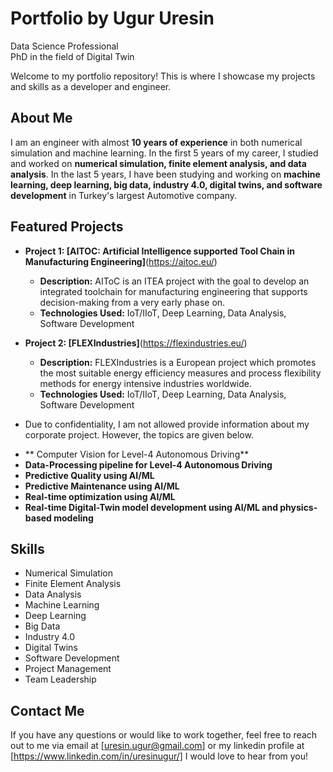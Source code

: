 # Portfolio by Ugur Uresin
Data Science Professional  
PhD in the field of Digital Twin   

Welcome to my portfolio repository! This is where I showcase my projects and skills as a developer and engineer.

## About Me

I am an engineer with almost **10 years of experience** in both numerical simulation and machine learning. In the first 5 years of my career, I studied and worked on **numerical simulation, finite element analysis, and data analysis**. In the last 5 years, I have been studying and working on **machine learning, deep learning, big data, industry 4.0, digital twins, and software development** in Turkey's largest Automotive company. 

## Featured Projects

- **Project 1: [AITOC: Artificial Intelligence supported Tool Chain in Manufacturing Engineering]**(https://aitoc.eu/)
  - **Description:** AIToC is an ITEA project with the goal to develop an integrated toolchain for manufacturing engineering that supports decision-making from a very early phase on.
  - **Technologies Used:** IoT/IIoT, Deep Learning, Data Analysis, Software Development
  
- **Project 2: [FLEXIndustries]**(https://flexindustries.eu/)
  - **Description:** FLEXIndustries is a European project which promotes the most suitable energy efficiency measures and process flexibility methods for energy intensive industries worldwide.
  - **Technologies Used:** IoT/IIoT, Deep Learning, Data Analysis, Software Development

- Due to confidentiality, I am not allowed provide information about my corporate project. However, the topics are given below.
* ** Computer Vision for Level-4 Autonomous Driving**
* **Data-Processing pipeline for Level-4 Autonomous Driving**
* **Predictive Quality using AI/ML**
* **Predictive Maintenance using AI/ML**
* **Real-time optimization using AI/ML**
* **Real-time Digital-Twin model development using AI/ML and physics-based modeling**

## Skills

- Numerical Simulation
- Finite Element Analysis
- Data Analysis
- Machine Learning
- Deep Learning
- Big Data
- Industry 4.0
- Digital Twins
- Software Development
- Project Management
- Team Leadership

## Contact Me

If you have any questions or would like to work together, feel free to reach out to me via email at [uresin.ugur@gmail.com] or my linkedin profile at [https://www.linkedin.com/in/uresinugur/]
I would love to hear from you!
